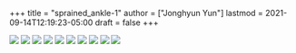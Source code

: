 +++
title = "sprained_ankle-1"
author = ["Jonghyun Yun"]
lastmod = 2021-09-14T12:19:23-05:00
draft = false
+++

![](figure/theta_tau_res.png)
![](figure/time_action-3.png)
![](figure/time_action_more-2.png)
![](figure/time_action_more-5.png)
![](figure/time_action_more-7.png)
![](figure/time_action_more-8.png)
![](figure/time_action_more-9.png)
![](figure/time_action_more-10.png)
![](figure/time_action_more-11.png)
![](figure/time_action_more-13.png)

